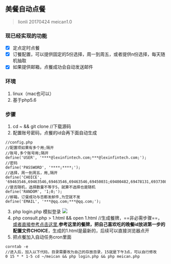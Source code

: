 ## 美餐自动点餐
> lionli 20170424 meican1.0
### 现已经实现的功能
- [x] 定点定时点餐
- [x] 订餐配置，可以提供固定的5份选择，周一到周五，或者提供n份选择，每天随机抽取
- [x] 如果提供邮箱，点餐成功会自动发送邮件
### 环境
1. linux（mac也可以）
2. 基于php5.6
### 步骤
1. cd ~ && git clone   //下载源码
2. 配置账号密码，点餐的id会再下面自动生成
```
//config.php
//配置项如果有多个用;隔开
//账号,多个账号用;隔开
define('USER', '****@lexinfintech.com;***@lexinfintech.com;');
//密码
define('PASSWORD', '****;****;');
//选择，周一到周五，用,隔开
define('CHOICE', '69463546,69463546,69463546,69463546,69450031;69400482,69478131,69373084,69451271,69451272;');
//是否随机，选择数量不等于5，就算不选择也是随机
define('RANDOM', '1;0;');
//邮箱，订餐成功与否都发邮件,为空就不发
define('EMAIL', '***@qq.com;***@qq.com;');
```
3. php login.php 模拟登录
![](http://ww1.sinaimg.cn/large/006tNc79gy1fexuryschoj308801jaa7.jpg)
4. php consult.php > 1.html && open 1.html //生成餐牌，==非必需步骤==，[或者直接参考点击这里](http://note.youdao.com/noteshare?id=292282e0cfdb273b2beba51054cf6ae1),**参考这里的餐牌，把自己喜欢吃的晚餐id放进第一步的配置文件CHOICE**，生成的1.html是最新的，后续可以直接浏览器点开
5. 把点餐加入自动任务cron里面
```
corntab -e
//进入后，加入以下代码，目录需要改为自己的存放目录，15就是下午3点，可以自行修改
0 15 * * 1-5 cd ~/meican && php login.php && php meican.php
```
